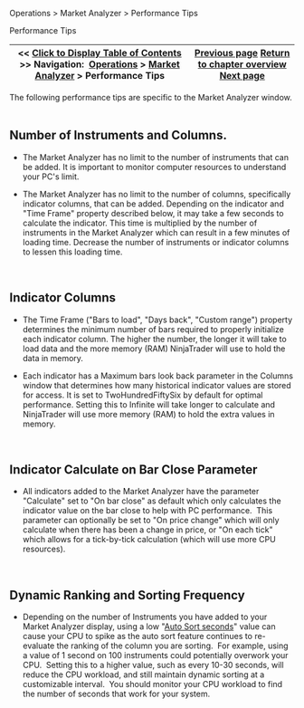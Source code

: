 ﻿
Operations \> Market Analyzer \> Performance Tips

Performance Tips

| \<\< [Click to Display Table of Contents](performance_tips.md) \>\> **Navigation:**     [Operations](operations-1.md) \> [Market Analyzer](market_analyzer-1.md) \> Performance Tips | [Previous page](working_with_templates-1.md) [Return to chapter overview](market_analyzer-1.md) [Next page](reloading_indicators__columns-1.md) |
| --- | --- |
The following performance tips are specific to the Market Analyzer window.
 
## Number of Instruments and Columns.
- The Market Analyzer has no limit to the number of instruments that can be added. It is important to monitor computer resources to understand your PC's limit.

- The Market Analyzer has no limit to the number of columns, specifically indicator columns, that can be added. Depending on the indicator and "Time Frame" property described below, it may take a few seconds to calculate the indicator. This time is multiplied by the number of instruments in the Market Analyzer which can result in a few minutes of loading time. Decrease the number of instruments or indicator columns to lessen this loading time. 

 
## Indicator Columns
- The Time Frame ("Bars to load", "Days back", "Custom range") property determines the minimum number of bars required to properly initialize each indicator column. The higher the number, the longer it will take to load data and the more memory (RAM) NinjaTrader will use to hold the data in memory.

- Each indicator has a Maximum bars look back parameter in the Columns window that determines how many historical indicator values are stored for access. It is set to TwoHundredFiftySix by default for optimal performance. Setting this to Infinite will take longer to calculate and NinjaTrader will use more memory (RAM) to hold the extra values in memory.

 
## Indicator Calculate on Bar Close Parameter
- All indicators added to the Market Analyzer have the parameter "Calculate" set to "On bar close" as default which only calculates the indicator value on the bar close to help with PC performance.  This parameter can optionally be set to "On price change" which will only calculate when there has been a change in price, or "On each tick" which allows for a tick\-by\-tick calculation (which will use more CPU resources).  

 
## Dynamic Ranking and Sorting Frequency
- Depending on the number of Instruments you have added to your Market Analyzer display, using a low "[Auto Sort seconds](market_analyzer_properties-1.md)" value can cause your CPU to spike as the auto sort feature continues to re\-evaluate the ranking of the column you are sorting.  For example, using a value of 1 second on 100 instruments could potentially overwork your CPU.  Setting this to a higher value, such as every 10\-30 seconds, will reduce the CPU workload, and still maintain dynamic sorting at a customizable interval.  You should monitor your CPU workload to find the number of seconds that work for your system.
